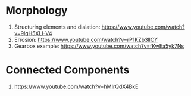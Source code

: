 # Morphology
1) Structuring elements and dialation: https://www.youtube.com/watch?v=9lqH5XLI-V4
2) Errosion: https://www.youtube.com/watch?v=rP1KZb3llCY
3) Gearbox example: https://www.youtube.com/watch?v=fKwEa5yk7Ns
# Connected Components
1) https://www.youtube.com/watch?v=hMIrQdX4BkE
